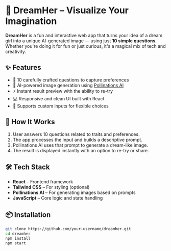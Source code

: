 # 🌟 DreamHer – Visualize Your Imagination

**DreamHer** is a fun and interactive web app that turns your idea of a dream girl into a unique AI-generated image — using just **10 simple questions**. Whether you're doing it for fun or just curious, it's a magical mix of tech and creativity.



## ✨ Features

- 🧠 10 carefully crafted questions to capture preferences
- 🎨 AI-powered image generation using [Pollinations AI](https://pollinations.ai/)
- ⚡ Instant result preview with the ability to re-try
- 💻 Responsive and clean UI built with React
- 🔁 Supports custom inputs for flexible choices

## 🚀 How It Works

1. User answers 10 questions related to traits and preferences.
2. The app processes the input and builds a descriptive prompt.
3. Pollinations AI uses that prompt to generate a dream-like image.
4. The result is displayed instantly with an option to re-try or share.

## 🛠 Tech Stack

- **React** – Frontend framework
- **Tailwind CSS** – For styling (optional)
- **Pollinations AI** – For generating images based on prompts
- **JavaScript** – Core logic and state handling

## 📦 Installation

```bash
git clone https://github.com/your-username/dreamher.git
cd dreamher
npm install
npm start

 
